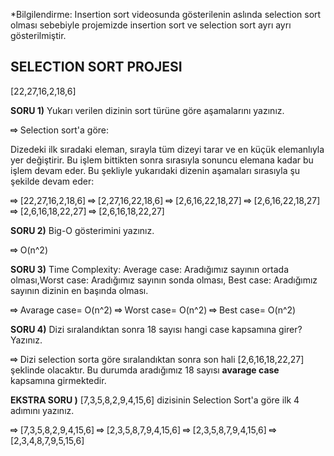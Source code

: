 *Bilgilendirme: Insertion sort videosunda gösterilenin aslında selection sort olması sebebiyle projemizde insertion sort ve selection sort ayrı ayrı gösterilmiştir.

SELECTION SORT PROJESI
----------------------
[22,27,16,2,18,6] 

**SORU 1)** Yukarı verilen dizinin sort türüne göre aşamalarını yazınız.

**⇨** Selection sort'a göre:

Dizedeki ilk sıradaki eleman, sırayla tüm dizeyi tarar ve en küçük elemanlıyla yer değiştirir. Bu işlem bittikten sonra sırasıyla sonuncu elemana kadar bu işlem devam eder. Bu şekliyle yukarıdaki dizenin aşamaları sırasıyla şu şekilde devam eder:

**⇨** [22,27,16,2,18,6]
**⇨** [2,27,16,22,18,6] 
**⇨** [2,6,16,22,18,27] 
**⇨** [2,6,16,22,18,27]
**⇨** [2,6,16,18,22,27]
**⇨** [2,6,16,18,22,27]

**SORU 2)** Big-O gösterimini yazınız.

**⇨** O(n^2)

**SORU 3)** Time Complexity: Average case: Aradığımız sayının ortada olması,Worst case: Aradığımız sayının sonda olması, Best case: Aradığımız sayının dizinin en başında olması.

**⇨** Avarage case= O(n^2)
**⇨** Worst case= O(n^2)
**⇨** Best case= O(n^2)

**SORU 4)** Dizi sıralandıktan sonra 18 sayısı hangi case kapsamına girer? Yazınız.

**⇨** Dizi selection sorta göre sıralandıktan sonra son hali [2,6,16,18,22,27] şeklinde olacaktır. 
Bu durumda aradığımız 18 sayısı **avarage case** kapsamına girmektedir.

**EKSTRA SORU )** [7,3,5,8,2,9,4,15,6] dizisinin Selection Sort'a göre ilk 4 adımını yazınız.

**⇨** [7,3,5,8,2,9,4,15,6]
**⇨** [2,3,5,8,7,9,4,15,6]
**⇨** [2,3,5,8,7,9,4,15,6]
**⇨** [2,3,4,8,7,9,5,15,6]
